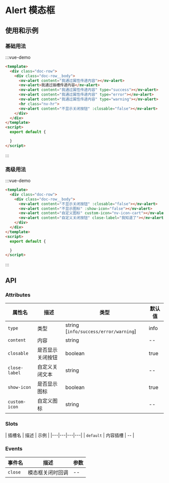 # Alert 模态框

## 使用和示例

### 基础用法
:::vue-demo
```html
<template>
  <div class="doc-row">
    <div class="doc-row__body">
      <nv-alert content="我通过属性传递内容"></nv-alert>
      <nv-alert>我通过插槽传递内容</nv-alert>
      <nv-alert content="我通过属性传递内容" type="success"></nv-alert>
      <nv-alert content="我通过属性传递内容" type="error"></nv-alert>
      <nv-alert content="我通过属性传递内容" type="warning"></nv-alert>
      <hr class="nv-hr">
      <nv-alert content="不显示关闭按钮" :closable="false"></nv-alert>
    </div>  
  </div>
</template>
<script>
  export default {

  }
</script> 
```
:::

### 高级用法
:::vue-demo
```html
<template>
  <div class="doc-row">
    <div class="doc-row__body">
      <nv-alert content="不显示关闭按钮" :closable="false"></nv-alert>
      <nv-alert content="不显示图标" :show-icon="false"></nv-alert>
      <nv-alert content="自定义图标" custom-icon="nv-icon-cart"></nv-alert>
      <nv-alert content="自定义关闭按钮" close-label="我知道了"></nv-alert>
    </div>  
  </div>
</template>
<script>
  export default {

  }
</script> 
```
:::

## API

### Attributes

| 属性名  |  描述  | 类型 | 默认值 |
|---|---|---|---|
| `type` | 类型 | string [`info/success/error/warning`] |  info |
| `content` | 内容 | string | -- |
| `closable`|  是否显示关闭按钮 | boolean | true |
| `close-label`| 自定义关闭文本 | string | -- |
| `show-icon`|  是否显示图标 | boolean | true |
| `custom-icon`|  自定义图标 | string | -- |


### Slots

| 插槽名  |  描述  | 示例 |
|---|---|---|---|
| `default` | 内容插槽 | -- |


### Events

| 事件名  |  描述  | 参数 |
|---|---|---|
| `close` | 模态框关闭时回调 | -- |